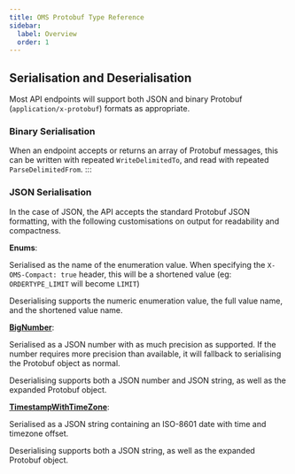 ```yaml
---
title: OMS Protobuf Type Reference
sidebar:
  label: Overview
  order: 1
---
```


## Serialisation and Deserialisation

Most API endpoints will support both JSON and binary Protobuf (`application/x-protobuf`) formats as appropriate.


### Binary Serialisation

When an endpoint accepts or returns an array of Protobuf messages, this can be written with repeated `WriteDelimitedTo`, and read with repeated `ParseDelimitedFrom`.
:::

### JSON Serialisation

In the case of JSON, the API accepts the standard Protobuf JSON formatting, with the following customisations on output for readability and compactness.

**Enums**:

Serialised as the name of the enumeration value. When specifying the `X-OMS-Compact: true` header, this will be a shortened value (eg: `ORDERTYPE_LIMIT` will become `LIMIT`)

Deserialising supports the numeric enumeration value, the full value name, and the shortened value name.

**[BigNumber](./datatypes/#bignumber)**:

Serialised as a JSON number with as much precision as supported. If the number requires more precision than available, it will fallback to serialising the Protobuf object as normal.

Deserialising supports both a JSON number and JSON string, as well as the expanded Protobuf object.

**[TimestampWithTimeZone](./datatypes/#timestampwithtimezone)**:

Serialised as a JSON string containing an ISO-8601 date with time and timezone offset.

Deserialising supports both a JSON string, as well as the expanded Protobuf object.
